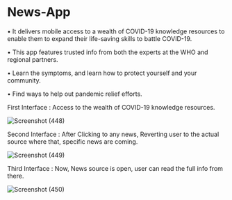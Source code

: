 # News-App
• It delivers mobile access to a wealth of COVID-19 knowledge resources to enable them to expand their life-saving skills to battle COVID-19.

• This app features trusted info from both the experts at the WHO and regional partners.

• Learn the symptoms, and learn how to protect yourself and your community. 

• Find ways to help out pandemic relief efforts.


First Interface : Access to the wealth of COVID-19 knowledge resources. 

![Screenshot (448)](https://user-images.githubusercontent.com/79192605/119716727-0cd1c780-be83-11eb-9ce2-578093fd7c86.png)



Second Interface : After Clicking to any news, Reverting user to the actual source where that, specific news are coming. 

![Screenshot (449)](https://user-images.githubusercontent.com/79192605/119716738-122f1200-be83-11eb-850a-7da980ee9f6b.png)



Third Interface : Now, News source is open, user can read the full info from there. 

![Screenshot (450)](https://user-images.githubusercontent.com/79192605/119716756-165b2f80-be83-11eb-8c79-1b7b770c094c.png)
